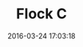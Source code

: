 ---
draft: true
layout: lab-single.hbs
title: Flock C
date: 2016-03-24 17:03:18
description: FLock using drawings instead of primitives
imgName: flock-b
tags:
  - dataset-cmh
  - dataset-ingeominas
---
